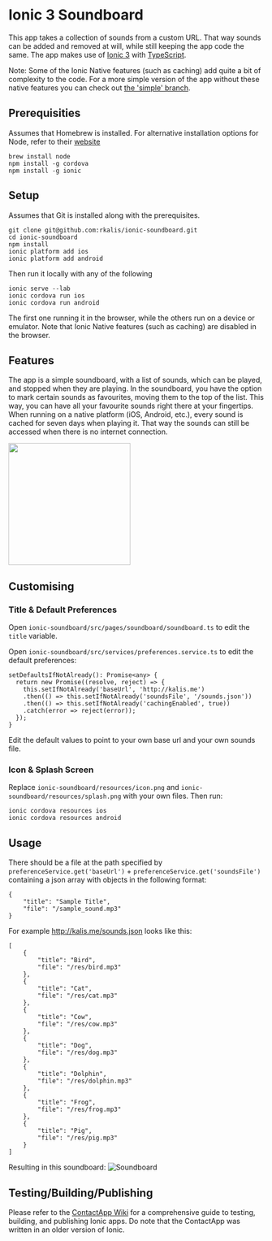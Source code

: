 # Ionic 3 Soundboard

This app takes a collection of sounds from a custom URL. That way sounds can be added and removed at will, while still keeping the app code the same. The app makes use of [Ionic 3](https://ionicframework.com/) with [TypeScript](https://www.typescriptlang.org/).

Note: Some of the Ionic Native features (such as caching) add quite a bit of complexity to the code. For a more simple version of the app without these native features you can check out [the 'simple' branch](https://github.com/rkalis/ionic-soundboard/tree/simple).

## Prerequisities
Assumes that Homebrew is installed.
For alternative installation options for Node, refer to their [website](https://nodejs.org/)
```
brew install node
npm install -g cordova
npm install -g ionic
```

## Setup
Assumes that Git is installed along with the prerequisites.
```
git clone git@github.com:rkalis/ionic-soundboard.git
cd ionic-soundboard
npm install
ionic platform add ios
ionic platform add android
```
Then run it locally with any of the following
```
ionic serve --lab
ionic cordova run ios
ionic cordova run android
```
The first one running it in the browser, while the others run on a device or emulator. Note that Ionic Native features (such as caching) are disabled in the browser.

## Features
The app is a simple soundboard, with a list of sounds, which can be played, and stopped when they are playing. In the soundboard, you have the option to mark certain sounds as favourites, moving them to the top of the list. This way, you can have all your favourite sounds right there at your fingertips. When running on a native platform (iOS, Android, etc.), every sound is cached for seven days when playing it. That way the sounds can still be accessed when there is no internet connection.

<img src="https://i.imgur.com/cZjbwtG.png" width="240">

## Customising
### Title & Default Preferences
Open `ionic-soundboard/src/pages/soundboard/soundboard.ts` to edit the `title` variable.

Open `ionic-soundboard/src/services/preferences.service.ts` to edit the default preferences:
```
setDefaultsIfNotAlready(): Promise<any> {
  return new Promise((resolve, reject) => {
    this.setIfNotAlready('baseUrl', 'http://kalis.me')
    .then(() => this.setIfNotAlready('soundsFile', '/sounds.json'))
    .then(() => this.setIfNotAlready('cachingEnabled', true))
    .catch(error => reject(error));
  });
}
```
Edit the default values to point to your own base url and your own sounds file.

### Icon & Splash Screen
Replace `ionic-soundboard/resources/icon.png` and `ionic-soundboard/resources/splash.png` with your own files.
Then run:
```
ionic cordova resources ios
ionic cordova resources android
```

## Usage

There should be a file at  the path specified by `preferenceService.get('baseUrl')` + `preferenceService.get('soundsFile')` containing a json array with objects in the following format:
```
{
    "title": "Sample Title",
    "file": "/sample_sound.mp3"
}
```

For example http://kalis.me/sounds.json looks like this:
```
[
    {
        "title": "Bird",
        "file": "/res/bird.mp3"
    },
    {
        "title": "Cat",
        "file": "/res/cat.mp3"
    },
    {
        "title": "Cow",
        "file": "/res/cow.mp3"
    },
    {
        "title": "Dog",
        "file": "/res/dog.mp3"
    },
    {
        "title": "Dolphin",
        "file": "/res/dolphin.mp3"
    },
    {
        "title": "Frog",
        "file": "/res/frog.mp3"
    },
    {
        "title": "Pig",
        "file": "/res/pig.mp3"
    }
]

```
Resulting in this soundboard:
![Soundboard](https://i.imgur.com/TeVbQFR.png)

## Testing/Building/Publishing
Please refer to the [ContactApp Wiki](https://github.com/incodehq/contactapp/wiki)
for a comprehensive guide to testing, building, and publishing Ionic apps. Do note that the ContactApp was written in an older version of Ionic.
